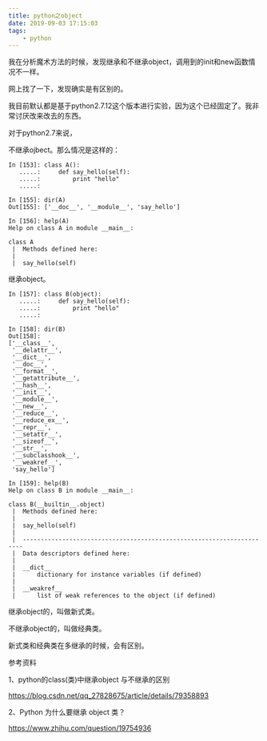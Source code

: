 ```yaml
---
title: python之object
date: 2019-09-03 17:15:03
tags:
	- python
---
```




我在分析魔术方法的时候，发现继承和不继承object，调用到的init和new函数情况不一样。

网上找了一下，发现确实是有区别的。

我目前默认都是基于python2.7.12这个版本进行实验，因为这个已经固定了。我非常讨厌改来改去的东西。

对于python2.7来说，

不继承ojbect。那么情况是这样的：

```
In [153]: class A():
   .....:     def say_hello(self):
   .....:         print "hello"
   .....:     
```

```
In [155]: dir(A)
Out[155]: ['__doc__', '__module__', 'say_hello']
```

```
In [156]: help(A)
Help on class A in module __main__:

class A
 |  Methods defined here:
 |  
 |  say_hello(self)
```

继承object。

```
In [157]: class B(object):
   .....:     def say_hello(self):
   .....:         print "hello"
   .....:         

In [158]: dir(B)
Out[158]: 
['__class__',
 '__delattr__',
 '__dict__',
 '__doc__',
 '__format__',
 '__getattribute__',
 '__hash__',
 '__init__',
 '__module__',
 '__new__',
 '__reduce__',
 '__reduce_ex__',
 '__repr__',
 '__setattr__',
 '__sizeof__',
 '__str__',
 '__subclasshook__',
 '__weakref__',
 'say_hello']
```

```
In [159]: help(B)
Help on class B in module __main__:

class B(__builtin__.object)
 |  Methods defined here:
 |  
 |  say_hello(self)
 |  
 |  ----------------------------------------------------------------------
 |  Data descriptors defined here:
 |  
 |  __dict__
 |      dictionary for instance variables (if defined)
 |  
 |  __weakref__
 |      list of weak references to the object (if defined)
```



继承object的，叫做新式类。

不继承object的，叫做经典类。

新式类和经典类在多继承的时候，会有区别。



参考资料

1、python的class(类)中继承object 与不继承的区别

https://blog.csdn.net/qq_27828675/article/details/79358893

2、Python 为什么要继承 object 类？

https://www.zhihu.com/question/19754936